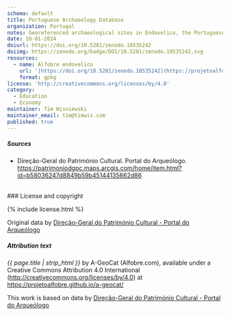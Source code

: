```yaml
---
schema: default
title: Portuguese Archaeology Database
organization: Portugal
notes: Georeferenced archaeological sites in Endovelico, the Portuguese Archaeology Database.
date: 10-01-2024
doiurl: https://doi.org/10.5281/zenodo.10535242
doiimg: https://zenodo.org/badge/DOI/10.5281/zenodo.10535242.svg
resources:
  - name: Alfobre endovelico
    url: '[https://doi.org/10.5281/zenodo.10535242](https://projetoalfobre.github.io/alfobre-gis-repository/Portugal/endovelico_dgpc.gpkg)'
    format: gpkg
license: 'http://creativecommons.org/licenses/by/4.0'
category:
  - Education
  - Economy
maintainer: Tim Wisniewski
maintainer_email: tim@timwis.com
published: true
---
```



##### Sources

* Direção-Geral do Património Cultural. Portal do Arqueólogo. https://patrimoniodgpc.maps.arcgis.com/home/item.html?id=b58036247d8849b59b45144135662d86


<br/>
### License and copyright

{% include license.html %}

Original data by [Direção-Geral do Património Cultural - Portal do Arqueólogo](https://arqueologia.patrimoniocultural.pt/)



##### Attribution text
*{{ page.title | strip_html }}* by A-GeoCat (Alfobre.com), available under a Creative Commons Attribution 4.0 International (http://creativecommons.org/licenses/by/4.0) at https://projetoalfobre.github.io/a-geocat/

This work is based on data by [Direção-Geral do Património Cultural - Portal do Arqueólogo](https://arqueologia.patrimoniocultural.pt/)









